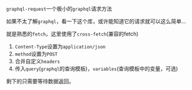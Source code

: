 `graphql-request`一个极小的`graphql`请求方法

如果不太了解`graphql`，看一下这个库，或许能知道它的请求就可以这么简单...

就是熟悉的`fetch`，这里使用了`cross-fetch`(兼容的fetch)


1. `Content-Type`设置为`application/json`
2. `method`设置为`POST`
3. 合并自定义`headers`
4. 传入`query`(`graphql`的查询模板)，`variables`(查询模板中的变量，可选)

剩下的只需要等待数据返回。


